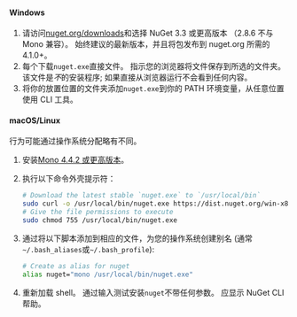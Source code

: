 #### <a name="windows"></a>Windows
1. 请访问[nuget.org/downloads](https://nuget.org/downloads)和选择 NuGet 3.3 或更高版本 （2.8.6 不与 Mono 兼容）。 始终建议的最新版本，并且将包发布到 nuget.org 所需的 4.1.0+。
2. 每个下载`nuget.exe`直接文件。 指示您的浏览器将文件保存到所选的文件夹。 该文件是*不*的安装程序; 如果直接从浏览器运行不会看到任何内容。
3. 将你的放置位置的文件夹添加`nuget.exe`到你的 PATH 环境变量，从任意位置使用 CLI 工具。

#### <a name="macoslinux"></a>macOS/Linux
行为可能通过操作系统分配略有不同。

1. 安装[Mono 4.4.2 或更高版本](http://www.mono-project.com/docs/getting-started/install/)。
2. 执行以下命令外壳提示符：
    
    ```bash
    # Download the latest stable `nuget.exe` to `/usr/local/bin`
    sudo curl -o /usr/local/bin/nuget.exe https://dist.nuget.org/win-x86-commandline/latest/nuget.exe
    # Give the file permissions to execute
    sudo chmod 755 /usr/local/bin/nuget.exe
    ```
3. 通过将以下脚本添加到相应的文件，为您的操作系统创建别名 (通常`~/.bash_aliases`或`~/.bash_profile`):
    
    ```bash
    # Create as alias for nuget
    alias nuget="mono /usr/local/bin/nuget.exe"
    ```
4. 重新加载 shell。  通过输入测试安装`nuget`不带任何参数。 应显示 NuGet CLI 帮助。